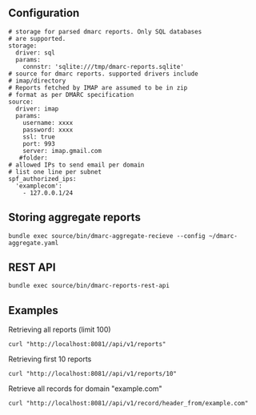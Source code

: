 Configuration
------
```
# storage for parsed dmarc reports. Only SQL databases
# are supported.
storage:
  driver: sql
  params:
    connstr: 'sqlite:///tmp/dmarc-reports.sqlite'
# source for dmarc reports. supported drivers include
# imap/directory
# Reports fetched by IMAP are assumed to be in zip
# format as per DMARC specification
source:
  driver: imap
  params:
    username: xxxx
    password: xxxx
    ssl: true
    port: 993
    server: imap.gmail.com
   #folder:
# allowed IPs to send email per domain
# list one line per subnet
spf_authorized_ips:
  'examplecom':
    - 127.0.0.1/24
```

Storing aggregate reports
-------

```
bundle exec source/bin/dmarc-aggregate-recieve --config ~/dmarc-aggregate.yaml 
```

REST API
-------
```
bundle exec source/bin/dmarc-reports-rest-api
```

Examples
-------

Retrieving all reports (limit 100)
```
curl "http://localhost:8081//api/v1/reports" 
```

Retrieving first 10 reports
```
curl "http://localhost:8081//api/v1/reports/10"
```

Retrieve all records for domain "example.com"
```
curl "http://localhost:8081//api/v1/record/header_from/example.com"
```





